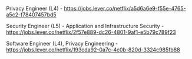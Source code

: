Privacy Engineer (L4) - https://jobs.lever.co/netflix/a5d6a6e9-f55e-4765-a5c2-f78407457bd5

Security Engineer (L5) - Application and Infrastructure Security - https://jobs.lever.co/netflix/2f57e889-dc26-4801-9af1-e5b79c789f23

Software Engineer (L4), Privacy Engineering - https://jobs.lever.co/netflix/193cda92-0a7c-4c0b-820d-3324c985fb88

